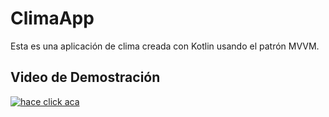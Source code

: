 # ClimaApp

Esta es una aplicación de clima creada con Kotlin usando el patrón MVVM.

## Video de Demostración

[![hace click aca](https://img.icons8.com/clouds/100/000000/video.png)](https://github.com/Carolinasierra19/ClimaApp/raw/main/ClimaAppfuncionando.mov)

